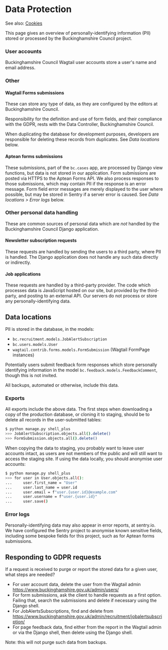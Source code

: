# Data Protection

See also: [Cookies](cookies.md)

This page gives an overview of personally-identifying information (PII) stored or processed by the Buckinghamshire Council project.

### User accounts

Buckinghamshire Council Wagtail user accounts store a user's name and email address.

### Other

#### Wagtail Forms submissions

These can store any type of data, as they are configured by the editors at Buckinghamshire Council.

Responsibility for the definition and use of form fields, and their compliance with the GDPR, rests with the Data Controller, Buckinghamshire Council.

When duplicating the database for development purposes, developers are responsible for deleting these records from duplicates. See _Data locations_ below.

#### Aptean forms submissions

These submissions, part of the `bc.cases` app, are processed by Django view functions, but data is not stored in our application. Form submissions are posted via HTTPS to the Aptean Forms API. We also process responses to those submissions, which may contain PII if the response is an error message. Form field error messages are merely displayed to the user where possible, but may be stored in Sentry if a server error is caused. See _Data locations > Error logs_ below.

### Other personal data handling

These are common sources of personal data which are _not_ handled by the Buckinghamshire Council Django application.

#### Newsletter subscription requests

These requests are handled by sending the users to a third party, where PII is handled. The Django application does not handle any such data directly or indirectly.

#### Job applications

These requests are handled by a third-party provider. The code which processes data is JavaScript hosted on our site, but provided by the third-party, and posting to an external API. Our servers do not process or store any personally-identifying data.

## Data locations

PII is stored in the database, in the models:

- `bc.recruitment.models.JobAlertSubscription`
- `bc.users.models.User`
- `wagtail.contrib.forms.models.FormSubmission` (Wagtail FormPage instances)

Potentially users submit feedback form responses which store personally identifying information in the model `bc.feedback.models.FeedbackComment`, though this is not invited.

All backups, automated or otherwise, include this data.

### Exports

All exports include the above data. The first steps when downloading a copy of the production database, or cloning it to staging, should be to delete all records in the user-submitted tables:

```bash
$ python manage.py shell_plus
>>> JobAlertSubscription.objects.all().delete()
>>> FormSubmission.objects.all().delete()
```

When copying the data to staging, you probably want to leave user accounts intact, as users are not members of the public and will still want to access the staging site. If using the data locally, you should anonymise user accounts:

```bash
$ python manage.py shell_plus
>>> for user in User.objects.all():
...     user.first_name = "User"
...     user.last_name = user.id
...     user.email = f"user.{user.id}@example.com"
...     user.username = f"user.{user.id}"
...     user.save()
```

### Error logs

Personally-identifying data may also appear in error reports, at sentry.io. We have configured the Sentry project to anonymise known sensitive fields, including some bespoke fields for this project, such as for Aptean forms submissions.

## Responding to GDPR requests

If a request is received to purge or report the stored data for a given user, what steps are needed?

- For user account data, delete the user from the Wagtail admin https://www.buckinghamshire.gov.uk/admin/users/
- For form submissions, ask the client to handle requests as a first option. Failing that, search the submissions and delete if necessary using the Django shell.
- For JobAlertsSubscriptions, find and delete from https://www.buckinghamshire.gov.uk/admin/recruitment/jobalertsubscription/
- For page feedback data, find either from the report in the Wagtail admin or via the Django shell, then delete using the Django shell.

Note: this will not purge such data from backups.
